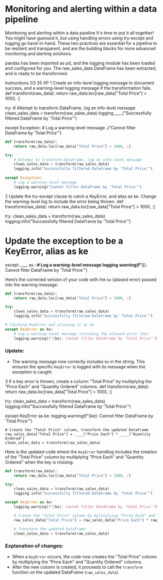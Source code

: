 # Monitoring and alerting within a data pipeline

Monitoring and alerting within a data pipeline
It's time to put it all together! You might have guessed it, but using handling errors using try-except and logging go hand-in-hand. These two practices are essential for a pipeline to be resilient and transparent, and are the building blocks for more advanced monitoring and alerting solutions.

pandas has been imported as pd, and the logging module has been loaded and configured for you. The raw_sales_data DataFrame has been extracted, and is ready to be transformed.

Instructions 1/3
35 XP
1
Create an info-level logging message to document success, and a warning-level logging message if the transformation fails.
def transform(raw_data):
	return raw_data.loc[raw_data["Total Price"] > 1000, :]

try:
	# Attempt to transform DataFrame, log an info-level message
	clean_sales_data = transform(raw_sales_data)
	logging.____("Successfully filtered DataFrame by 'Total Price'")
	
except Exception:
	# Log a warning-level message
	____.____("Cannot filter DataFrame by 'Total Price'")

```py
def transform(raw_data):
	return raw_data.loc[raw_data["Total Price"] > 1000, :]

try:
	# Attempt to transform DataFrame, log an info-level message
	clean_sales_data = transform(raw_sales_data)
	logging.info("Successfully filtered DataFrame by 'Total Price'")
	
except Exception:
	# Log a warning-level message
	logging.warning("Cannot filter DataFrame by 'Total Price'")
```


2
Update the try-except clause to catch a KeyError, and alias as ke.
Change the warning-level log to include the error being thrown.
def transform(raw_data):
	return raw_data.loc[raw_data["Total Price"] > 1000, :]

try:
	clean_sales_data = transform(raw_sales_data)
	logging.info("Successfully filtered DataFrame by 'Total Price'")
	
# Update the exception to be a KeyError, alias as ke
except ____ as ____:
	# Log a warning-level message
	logging.warning(f"{____}: Cannot filter DataFrame by 'Total Price'")

Here’s the corrected version of your code with the `ke` (aliased error) passed into the warning message:

```python
def transform(raw_data):
    return raw_data.loc[raw_data["Total Price"] > 1000, :]

try:
    clean_sales_data = transform(raw_sales_data)
    logging.info("Successfully filtered DataFrame by 'Total Price'")

# Catching KeyError and aliasing it as ke
except KeyError as ke:
    # Log a warning-level message including the aliased error (ke)
    logging.warning(f"{ke}: Cannot filter DataFrame by 'Total Price'")
```

### Update:
- The warning message now correctly includes `ke` in the string. This ensures the specific `KeyError` is logged with its message when the exception is caught.

3
If a key error is thrown, create a column "Total Price" by multiplying the "Price Each" and "Quantity Ordered" columns.
def transform(raw_data):
	return raw_data.loc[raw_data["Total Price"] > 1000, :]

try:
	clean_sales_data = transform(raw_sales_data)
	logging.info("Successfully filtered DataFrame by 'Total Price'")

except KeyError as ke:
	logging.warning(f"{ke}: Cannot filter DataFrame by 'Total Price'")
	
	# Create the "Total Price" column, transform the updated DataFrame
	raw_sales_data["Total Price"] = ____["Price Each"] * ____["Quantity Ordered"]
	clean_sales_data = transform(raw_sales_data)

Here is the updated code where the `KeyError` handling includes the creation of the "Total Price" column by multiplying "Price Each" and "Quantity Ordered" when the key is missing:

```python
def transform(raw_data):
    return raw_data.loc[raw_data["Total Price"] > 1000, :]

try:
    clean_sales_data = transform(raw_sales_data)
    logging.info("Successfully filtered DataFrame by 'Total Price'")

except KeyError as ke:
    logging.warning(f"{ke}: Cannot filter DataFrame by 'Total Price'")

    # Create the "Total Price" column by multiplying "Price Each" and "Quantity Ordered"
    raw_sales_data["Total Price"] = raw_sales_data["Price Each"] * raw_sales_data["Quantity Ordered"]

    # Transform the updated DataFrame
    clean_sales_data = transform(raw_sales_data)
```

### Explanation of changes:
- When a `KeyError` occurs, the code now creates the "Total Price" column by multiplying the "Price Each" and "Quantity Ordered" columns.
- After the new column is created, it proceeds to call the `transform` function on the updated DataFrame (`raw_sales_data`).